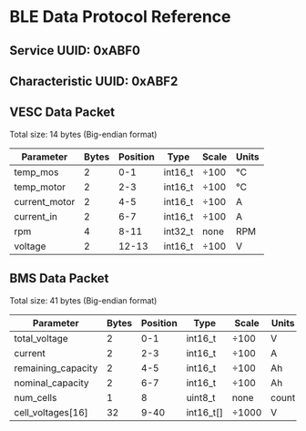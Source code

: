 # BLE Data Protocol Reference

## Service UUID: 0xABF0
## Characteristic UUID: 0xABF2

## VESC Data Packet
Total size: 14 bytes (Big-endian format)

| Parameter | Bytes | Position | Type | Scale | Units |
|-----------|--------|-----------|------|---------|-------|
| temp_mos | 2 | 0-1 | int16_t | ÷100 | °C |
| temp_motor | 2 | 2-3 | int16_t | ÷100 | °C |
| current_motor | 2 | 4-5 | int16_t | ÷100 | A |
| current_in | 2 | 6-7 | int16_t | ÷100 | A |
| rpm | 4 | 8-11 | int32_t | none | RPM |
| voltage | 2 | 12-13 | int16_t | ÷100 | V |

## BMS Data Packet
Total size: 41 bytes (Big-endian format)

| Parameter | Bytes | Position | Type | Scale | Units |
|-----------|--------|-----------|------|---------|-------|
| total_voltage | 2 | 0-1 | int16_t | ÷100 | V |
| current | 2 | 2-3 | int16_t | ÷100 | A |
| remaining_capacity | 2 | 4-5 | int16_t | ÷100 | Ah |
| nominal_capacity | 2 | 6-7 | int16_t | ÷100 | Ah |
| num_cells | 1 | 8 | uint8_t | none | count |
| cell_voltages[16] | 32 | 9-40 | int16_t[] | ÷1000 | V |


